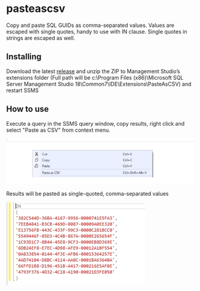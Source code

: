 # pasteascsv
Copy and paste SQL GUIDs as comma-separated values. Values are escaped with single quotes, handy to use with IN clause. Single quotes in strings are escaped as well.

## Installing
Download the latest [release](https://github.com/HMLd/pasteascsv/releases) and unzip the ZIP to Management Studio’s extensions folder (Full path will be c:\Program Files (x86)\Microsoft SQL Server Management Studio 18\Common7\IDE\Extensions\PasteAsCSV\) and restart SSMS

## How to use
Execute a query in the SSMS query window, copy results, right click and select "Paste as CSV" from context menu.

![Screenshot 1](Docs/Screenshot1.jpg)

Results will be pasted as single-quoted, comma-separated values

![Screenshot 2](Docs/Screenshot2.jpg)

